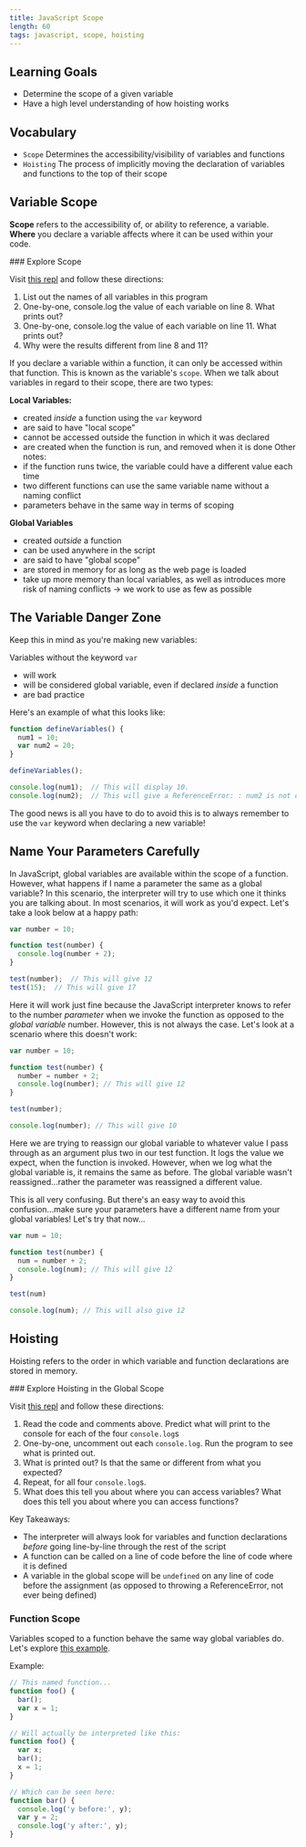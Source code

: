 ```yaml
---
title: JavaScript Scope
length: 60
tags: javascript, scope, hoisting
---
```


## Learning Goals

* Determine the scope of a given variable
* Have a high level understanding of how hoisting works

## Vocabulary

- `Scope` Determines the accessibility/visibility of variables and functions
- `Hoisting` The process of implicitly moving the declaration of variables and functions to the top of their scope

## Variable Scope

**Scope** refers to the accessibility of, or ability to reference, a variable. **Where** you declare a variable affects where it can be used within your code.

<section class="call-to-action">
### Explore Scope

Visit [this repl](https://repl.it/@ameseee/Scope) and follow these directions:
1. List out the names of all variables in this program
2. One-by-one, console.log the value of each variable on line 8. What prints out?
3. One-by-one, console.log the value of each variable on line 11. What prints out?
4. Why were the results different from line 8 and 11?
</section>

If you declare a variable within a function, it can only be accessed within that function. This is known as the variable's `scope`. When we talk about variables in regard to their scope, there are two types:

**Local Variables:**
- created _inside_ a function using the `var` keyword
- are said to have "local scope"
- cannot be accessed outside the function in which it was declared
- are created when the function is run, and removed when it is done
Other notes:
- if the function runs twice, the variable could have a different value each time
- two different functions can use the same variable name without a naming conflict
- parameters behave in the same way in terms of scoping

**Global Variables**
- created _outside_ a function
- can be used anywhere in the script
- are said to have "global scope"
- are stored in memory for as long as the web page is loaded
- take up more memory than local variables, as well as introduces more risk of naming conflicts → we work to use as few as possible

## The Variable Danger Zone

Keep this in mind as you're making new variables:

Variables without the keyword `var`
  - will work
  - will be considered global variable, even if declared _inside_ a function
  - are bad practice

Here's an example of what this looks like:

```js
function defineVariables() {
  num1 = 10;
  var num2 = 20;
}

defineVariables();

console.log(num1);  // This will display 10.
console.log(num2);  // This will give a ReferenceError: : num2 is not defined.
```

The good news is all you have to do to avoid this is to always remember to use the `var` keyword when declaring a new variable!

## Name Your Parameters Carefully

In JavaScript, global variables are available within the scope of a function. However, what happens if I name a parameter the same as a global variable? In this scenario, the interpreter will try to use which one it thinks you are talking about. In most scenarios, it will work as you'd expect.  Let's take a look below at a happy path:

```js
var number = 10;

function test(number) {
  console.log(number + 2);
}

test(number);  // This will give 12
test(15);  // This will give 17
```

Here it will work just fine because the JavaScript interpreter knows to refer to the number *parameter* when we invoke the function as opposed to the *global variable* number. However, this is not always the case. Let's look at a scenario where this doesn't work:

```js
var number = 10;

function test(number) {
  number = number + 2;
  console.log(number); // This will give 12
}

test(number);

console.log(number); // This will give 10
```

Here we are trying to reassign our global variable to whatever value I pass through as an argument plus two in our test function. It logs the value we expect, when the function is invoked.  However, when we log what the global variable is, it remains the same as before. The global variable wasn't reassigned...rather the parameter was reassigned a different value.

This is all very confusing. But there's an easy way to avoid this confusion...make sure your parameters have a different name from your global variables!  Let's try that now...

```js
var num = 10;

function test(number) {
  num = number + 2;
  console.log(num); // This will give 12
}

test(num)

console.log(num); // This will also give 12
```

## Hoisting

Hoisting refers to the order in which variable and function declarations are stored in memory.

<section class="call-to-action">
### Explore Hoisting in the Global Scope

Visit [this repl](https://repl.it/@ameseee/Hoisting-in-Global-Scope) and follow these directions:
1. Read the code and comments above. Predict what will print to the console for each of the four `console.log`s
2. One-by-one, uncomment out each `console.log`. Run the program to see what is printed out.
3. What is printed out? Is that the same or different from what you expected?
4. Repeat, for all four `console.log`s.
5. What does this tell you about where you can access variables? What does this tell you about where you can access functions?
</section>

Key Takeaways:
- The interpreter will always look for variables and function declarations _before_ going line-by-line through the rest of the script
- A function can be called on a line of code before the line of code where it is defined
- A variable in the global scope will be `undefined` on any line of code before the assignment (as opposed to throwing a ReferenceError, not ever being defined)

### Function Scope

Variables scoped to a function behave the same way global variables do. Let's explore [this example](https://repl.it/@ameseee/Hoisting-in-Function).

Example:

```js
// This named function...
function foo() {
  bar();
  var x = 1;
}

// Will actually be interpreted like this:
function foo() {
  var x;
  bar();
  x = 1;
}

// Which can be seen here:
function bar() {
  console.log('y before:', y);
  var y = 2;
  console.log('y after:', y);
}
```
